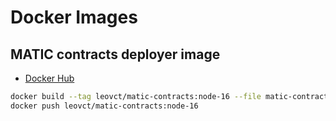 # Docker Images

## MATIC contracts deployer image

- [Docker Hub](https://hub.docker.com/r/leovct/matic-contracts)

```bash
docker build --tag leovct/matic-contracts:node-16 --file matic-contracts.Dockerfile .
docker push leovct/matic-contracts:node-16
```
